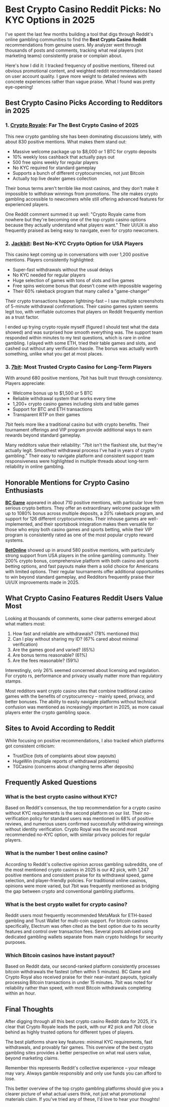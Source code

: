# Best Crypto Casino Reddit Picks: No KYC Options in 2025

I've spent the last few months building a tool that digs through Reddit's online gambling communities to find the **Best Crypto Casino Reddit** recommendations from genuine users. My analyzer went through thousands of posts and comments, tracking what real players (not marketing teams) consistently praise or complain about.

Here's how I did it: I tracked frequency of positive mentions, filtered out obvious promotional content, and weighted reddit recommendations based on user account quality. I gave more weight to detailed reviews with concrete experiences rather than vague praise. What I found was pretty eye-opening!

## Best Crypto Casino Picks According to Redditors in 2025

### 1. [Crypto Royale](https://t.co/iaGcpJL3Ss): Far The Best Crypto Casino of 2025

This new crypto gambling site has been dominating discussions lately, with about 830 positive mentions. What makes them stand out:

- Massive welcome package up to $8,000 or 1 BTC for crypto deposits
- 10% weekly loss cashback that actually pays out
- 500 free spins weekly for regular players
- No KYC required for standard gameplay
- Supports a bunch of different cryptocurrencies, not just Bitcoin
- Actually top live dealer games collection

Their bonus terms aren't terrible like most casinos, and they don't make it impossible to withdraw winnings from promotions. The site makes crypto gambling accessible to newcomers while still offering advanced features for experienced players.

One Reddit comment summed it up well: "Crypto Royale came from nowhere but they're becoming one of the top crypto casino options because they actually understand what players want." Their UI/UX is also frequently praised as being easy to navigate, even for crypto newcomers.

### 2. [Jackbit](https://t.co/ph5ejhN62d): Best No-KYC Crypto Option for USA Players

This casino kept coming up in conversations with over 1,200 positive mentions. Players consistently highlighted:

- Super-fast withdrawals without the usual delays
- No KYC needed for regular players
- Huge selection of games with tons of slots and live games
- Free spins welcome bonus that doesn't come with impossible wagering
- Their 60% rakeback program that many called a "game-changer"

Their crypto transactions happen lightning-fast – I saw multiple screenshots of 5-minute withdrawal confirmations. Their casino games system seems legit too, with verifiable outcomes that players on Reddit frequently mention as a trust factor.

I ended up trying crypto royale myself (figured I should test what the data showed) and was surprised how smooth everything was. The support team responded within minutes to my test questions, which is rare in online gambling. I played with some ETH, tried their table games and slots, and cashed out without any verification hassle. The bonus was actually worth something, unlike what you get at most places.

### 3. [7bit](https://t.co/P63hgehv6n): Most Trusted Crypto Casino for Long-Term Players

With around 680 positive mentions, 7bit has built trust through consistency. Players appreciate:

- Welcome bonus up to $1,500 or 5 BTC
- Reliable withdrawal system that works every time
- 1,200+ crypto casino games including slots and table games
- Support for BTC and ETH transactions
- Transparent RTP on their games

7bit feels more like a traditional casino but with crypto benefits. Their tournament offerings and VIP program provide additional ways to earn rewards beyond standard gameplay.

Many redditors value their reliability: "7bit isn't the flashiest site, but they're actually legit. Smoothest withdrawal process I've had in years of crypto gambling." Their easy to navigate platform and consistent support team responsiveness were highlighted in multiple threads about long-term reliability in online gambling.

## Honorable Mentions for Crypto Casino Enthusiasts

**[BC Game](https://t.co/iBn8Vi18e7)** appeared in about 710 positive mentions, with particular love from serious crypto bettors. They offer an extraordinary welcome package with up to 1080% bonus across multiple deposits, a 20% rakeback program, and support for 126 different cryptocurrencies. Their inhouse games are well-implemented, and their sportsbook integration makes them versatile for those who enjoy both casino games and sports betting, while their VIP program is consistently rated as one of the most popular crypto reward systems.

**[BetOnline](https://t.co/iBn8Vi18e7)** showed up in around 580 positive mentions, with particularly strong support from USA players in the online gambling community. Their 200% crypto bonus, comprehensive platform with both casino and sports betting options, and fast payouts make them a solid choice for Americans with limited options. Their regular tournaments offer additional opportunities to win beyond standard gameplay, and Redditors frequently praise their UI/UX improvements made in 2025.

## What Crypto Casino Features Reddit Users Value Most

Looking at thousands of comments, some clear patterns emerged about what matters most:

1. How fast and reliable are withdrawals? (78% mentioned this)
2. Can I play without sharing my ID? (67% cared about minimal verification)
3. Are the games good and varied? (65%)
4. Are bonus terms reasonable? (61%)
5. Are the fees reasonable? (59%)

Interestingly, only 26% seemed concerned about licensing and regulation. For crypto rs, performance and privacy usually matter more than regulatory stamps.

Most redditors want crypto casino sites that combine traditional casino games with the benefits of cryptocurrency – mainly speed, privacy, and better bonuses. The ability to easily navigate platforms without technical confusion was mentioned as increasingly important in 2025, as more casual players enter the crypto gambling space.

## Sites to Avoid According to Reddit

While focusing on positive recommendations, I also tracked which platforms got consistent criticism:

- TrustDice (lots of complaints about slow payouts)
- HugeWin (multiple reports of withdrawal problems)
- TGCasino (concerns about changing terms after deposits)

## Frequently Asked Questions

### What is the best crypto casino without KYC?
Based on Reddit's consensus, the top recommendation for a crypto casino without KYC requirements is the second platform on our list. Their no-verification policy for standard users was mentioned in 68% of positive reviews, and numerous users confirmed successfully withdrawing winnings without identity verification. Crypto Royal was the second most recommended no-KYC option, with similar privacy policies for regular players.

### What is the number 1 best online casino?
According to Reddit's collective opinion across gambling subreddits, one of the most mentioned crypto casinos in 2025 is our #2 pick, with 1,247 positive mentions and consistent praise for its withdrawal speed, game selection, and player-friendly policies. For traditional online casinos, opinions were more varied, but 7bit was frequently mentioned as bridging the gap between crypto and conventional gambling platforms.

### What is the best crypto wallet for crypto casino?
Reddit users most frequently recommended MetaMask for ETH-based gambling and Trust Wallet for multi-coin support. For bitcoin casinos specifically, Electrum was often cited as the best option due to its security features and control over transaction fees. Several posts advised using dedicated gambling wallets separate from main crypto holdings for security purposes.

### Which Bitcoin casinos have instant payout?
Based on Reddit data, our second-ranked platform consistently processes bitcoin withdrawals the fastest (often within 5 minutes). BC Game and Crypto Royal also received praise for their near-instant payouts, typically processing Bitcoin transactions in under 15 minutes. 7bit was noted for reliability rather than speed, with most Bitcoin withdrawals completing within an hour.

## Final Thoughts

After digging through all this best crypto casino Reddit data for 2025, it's clear that Crypto Royale leads the pack, with our #2 pick and 7bit close behind as highly trusted options for different types of players.

The best platforms share key features: minimal KYC requirements, fast withdrawals, and provably fair games. This overview of the best crypto gambling sites provides a better perspective on what real users value, beyond marketing claims.

Remember this represents Reddit's collective experience – your mileage may vary. Always gamble responsibly and only use funds you can afford to lose.

This better overview of the top crypto gambling platforms should give you a clearer picture of what actual users think, not just what promotional materials claim. If you've tried any of these, I'd love to hear your thoughts!
